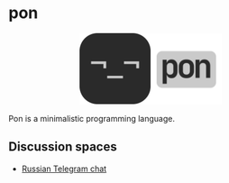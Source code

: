 # pon

<div align="center">
<img src="promotional/pon%20logo%20with%20text.png" alt="Pon logo with text" width="50%">
</div>

Pon is a minimalistic programming language.

## Discussion spaces

* [Russian Telegram chat](https://t.me/+iKLFLYwAn7diM2Qy)
